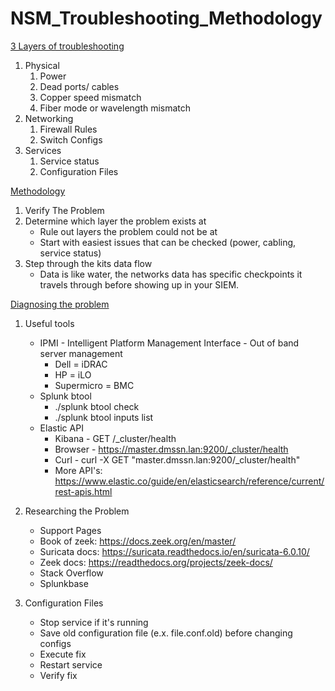 # NSM_Troubleshooting_Methodology



 <u>3 Layers of troubleshooting</u>
1. Physical
    1. Power
    2. Dead ports/ cables
    3. Copper speed mismatch
    4. Fiber mode or wavelength mismatch
2. Networking
    1. Firewall Rules
    2. Switch Configs
3. Services
    1. Service status
    2. Configuration Files

<u>Methodology</u>
1. Verify The Problem
2. Determine which layer the problem exists at
    - Rule out layers the problem could not be at
    - Start with easiest issues that can be checked (power, cabling, service status)
3. Step through the kits data flow
    - Data is like water, the networks data has specific checkpoints it travels through before showing up in your SIEM.

<u>Diagnosing the problem</u>
1. Useful tools
    - IPMI - Intelligent Platform Management Interface - Out of band server management
        - Dell = iDRAC
        - HP = iLO
        - Supermicro = BMC
    - Splunk btool
        - ./splunk btool check
        - ./splunk btool inputs list
    - Elastic API
        - Kibana - GET /_cluster/health
        - Browser - https://master.dmssn.lan:9200/_cluster/health
        - Curl - curl -X GET "master.dmssn.lan:9200/_cluster/health"
        - More API's: https://www.elastic.co/guide/en/elasticsearch/reference/current/rest-apis.html

2. Researching the Problem
    - Support Pages
    - Book of zeek: https://docs.zeek.org/en/master/
    - Suricata docs: https://suricata.readthedocs.io/en/suricata-6.0.10/
    - Zeek docs: https://readthedocs.org/projects/zeek-docs/
    - Stack Overflow
    - Splunkbase

3. Configuration Files
    - Stop service if it's running
    - Save old configuration file (e.x. file.conf.old) before changing configs
    - Execute fix
    - Restart service
    - Verify fix


